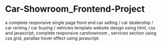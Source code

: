 # Car-Showroom_Frontend-Project
 a complete responsive single page front end car selling / car dealership / car renting / car buying / vehicles template website design using html, css and javascript, complete responsive carshowroom , services section using css grid, parallax hover effect using javascript.
